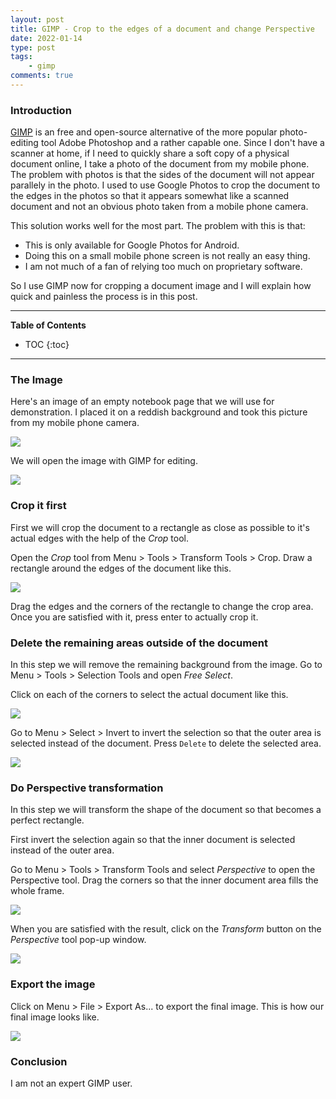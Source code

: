 ```yaml
---
layout: post
title: GIMP - Crop to the edges of a document and change Perspective
date: 2022-01-14
type: post
tags:
    - gimp
comments: true
---
```

### Introduction
[GIMP](https://www.gimp.org/) is an free and open-source alternative of the
more popular photo-editing tool Adobe Photoshop and a rather capable one.
Since I don't have a scanner at home, if I need to quickly share a soft copy of
a physical document online, I take a photo of the document from my mobile
phone.
The problem with photos is that the sides of the document will not appear
parallely in the photo.
I used to use Google Photos to crop the document to the edges in the photos so
that it appears somewhat like a scanned document and not an obvious photo taken
from a mobile phone camera.

This solution works well for the most part.
The problem with this is that:

- This is only available for Google Photos for Android.
- Doing this on a small mobile phone screen is not really an easy thing.
- I am not much of a fan of relying too much on proprietary software.

So I use GIMP now for cropping a document image and I will explain how quick
and painless the process is in this post.

---
**Table of Contents**
* TOC
{:toc}
---

### The Image
Here's an image of an empty notebook page that we will use for demonstration.
I placed it on a reddish background and took this picture from my mobile phone
camera.

![](assets/images/gimp-crop-1.jpg)

We will open the image with GIMP for editing.

![](assets/images/gimp-crop-2.jpg)

### Crop it first
First we will crop the document to a rectangle as close as possible to it's
actual edges with the help of the *Crop* tool.

Open the *Crop* tool from Menu > Tools > Transform Tools > Crop.
Draw a rectangle around the edges of the document like this.

![](assets/images/gimp-crop-3.jpg)

Drag the edges and the corners of the rectangle to change the crop area.
Once you are satisfied with it, press enter to actually crop it.

### Delete the remaining areas outside of the document
In this step we will remove the remaining background from the image.
Go to Menu > Tools > Selection Tools and open *Free Select*.

Click on each of the corners to select the actual document like this.

![](assets/images/gimp-crop-4.jpg)

Go to Menu > Select > Invert to invert the selection so that the outer area is
selected instead of the document.
Press `Delete` to delete the selected area.

![](assets/images/gimp-crop-5.jpg)

### Do Perspective transformation
In this step we will transform the shape of the document so that becomes a
perfect rectangle.

First invert the selection again so that the inner document is selected instead
of the outer area.

Go to Menu > Tools > Transform Tools and select *Perspective* to open the
Perspective tool.
Drag the corners so that the inner document area fills the whole frame.

![](assets/images/gimp-crop-6.jpg)

When you are satisfied with the result, click on the *Transform* button on the
*Perspective* tool pop-up window.

![](assets/images/gimp-crop-7.jpg)

### Export the image
Click on Menu > File > Export As... to export the final image.
This is how our final image looks like.

![](assets/images/gimp-crop-final.jpg)

### Conclusion
I am not an expert GIMP user.
